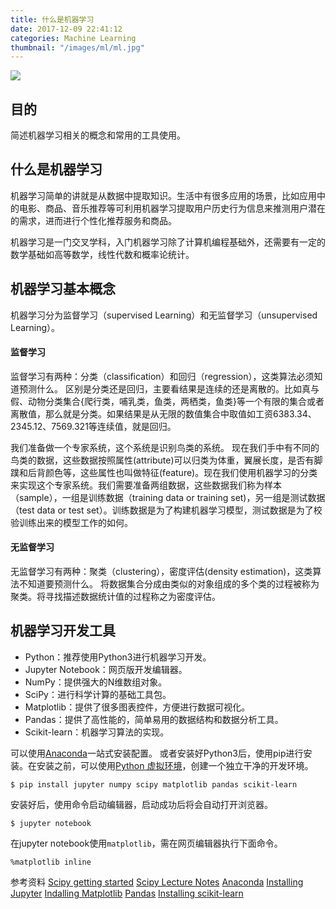 ```yaml
---
title: 什么是机器学习
date: 2017-12-09 22:41:12
categories: Machine Learning
thumbnail: "/images/ml/ml.jpg"
---
```

![](/images/ml/ml.jpg)

## 目的
简述机器学习相关的概念和常用的工具使用。

<!--more-->

## 什么是机器学习
机器学习简单的讲就是从数据中提取知识。生活中有很多应用的场景，比如应用中的电影、商品、音乐推荐等可利用机器学习提取用户历史行为信息来推测用户潜在的需求，进而进行个性化推荐服务和商品。

机器学习是一门交叉学科，入门机器学习除了计算机编程基础外，还需要有一定的数学基础如高等数学，线性代数和概率论统计。

## 机器学习基本概念
机器学习分为监督学习（supervised Learning）和无监督学习（unsupervised Learning）。

#### 监督学习
监督学习有两种：分类（classification）和回归（regression），这类算法必须知道预测什么。
区别是分类还是回归，主要看结果是连续的还是离散的。比如真与假、动物分类集合{爬行类，哺乳类，鱼类，两栖类，鱼类}等一个有限的集合或者离散值，那么就是分类。如果结果是从无限的数值集合中取值如工资6383.34、2345.12、7569.321等连续值，就是回归。

我们准备做一个专家系统，这个系统是识别鸟类的系统。
现在我们手中有不同的鸟类的数据，这些数据按照属性(attribute)可以归类为体重，翼展长度，是否有脚蹼和后背颜色等，这些属性也叫做特征(feature)。现在我们使用机器学习的分类来实现这个专家系统。我们需要准备两组数据，这些数据我们称为样本（sample），一组是训练数据（training data or training set)，另一组是测试数据（test data or test set）。训练数据是为了构建机器学习模型，测试数据是为了校验训练出来的模型工作的如何。

#### 无监督学习
无监督学习有两种：聚类（clustering），密度评估(density estimation)，这类算法不知道要预测什么。
将数据集合分成由类似的对象组成的多个类的过程被称为聚类。将寻找描述数据统计值的过程称之为密度评估。

## 机器学习开发工具
+ Python：推荐使用Python3进行机器学习开发。
+ Jupyter Notebook：网页版开发编辑器。
+ NumPy：提供强大的N维数组对象。
+ SciPy：进行科学计算的基础工具包。
+ Matplotlib：提供了很多图表控件，方便进行数据可视化。
+ Pandas：提供了高性能的，简单易用的数据结构和数据分析工具。
+ Scikit-learn：机器学习算法的实现。

可以使用[Anaconda](https://www.anaconda.com/)一站式安装配置。
或者安装好Python3后，使用pip进行安装。在安装之前，可以使用[Python 虚拟环境](http://www.garfieldwiki.com/2017/12/03/pythonVirtualEnv/)，创建一个独立干净的开发环境。
```shell
$ pip install jupyter numpy scipy matplotlib pandas scikit-learn
```
安装好后，使用命令启动编辑器，启动成功后将会自动打开浏览器。
```shell
$ jupyter notebook
```
在jupyter notebook使用`matplotlib`，需在网页编辑器执行下面命令。
```shell
%matplotlib inline
```

参考资料
[Scipy getting started](https://scipy.org/getting-started.html)
[Scipy Lecture Notes](http://www.scipy-lectures.org/index.html)
[Anaconda](https://www.anaconda.com/)
[Installing Jupyter](https://jupyter.org/install.html)
[Indalling Matplotlib](http://matplotlib.org/users/installing.html)
[Pandas](http://pandas.pydata.org/)
[Installing scikit-learn](http://scikit-learn.org/stable/install.html)
